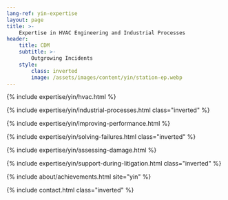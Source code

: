 ```yaml
---
lang-ref: yin-expertise
layout: page
title: >-
    Expertise in HVAC Engineering and Industrial Processes
header:
    title: CDM
    subtitle: >-
        Outgrowing Incidents
    style:
        class: inverted
        image: /assets/images/content/yin/station-ep.webp
---
```


{% include expertise/yin/hvac.html %}

{% include expertise/yin/industrial-processes.html class="inverted" %}

{% include expertise/yin/improving-performance.html %}

{% include expertise/yin/solving-failures.html class="inverted" %}

{% include expertise/yin/assessing-damage.html %}

{% include expertise/yin/support-during-litigation.html class="inverted" %}

{% include about/achievements.html site="yin" %}

{% include contact.html class="inverted" %}
